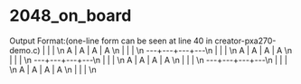 2048_on_board
=============

Output Format:(one-line form can be seen at line 40 in creator-pxa270-demo.c)
   |   |   |   \n
 A | A | A | A \n
   |   |   |   \n
---+---+---+---\n
   |   |   |   \n
 A | A | A | A \n
   |   |   |   \n
---+---+---+---\n
   |   |   |   \n
 A | A | A | A \n
   |   |   |   \n
---+---+---+---\n
   |   |   |   \n
 A | A | A | A \n
   |   |   |   \n
